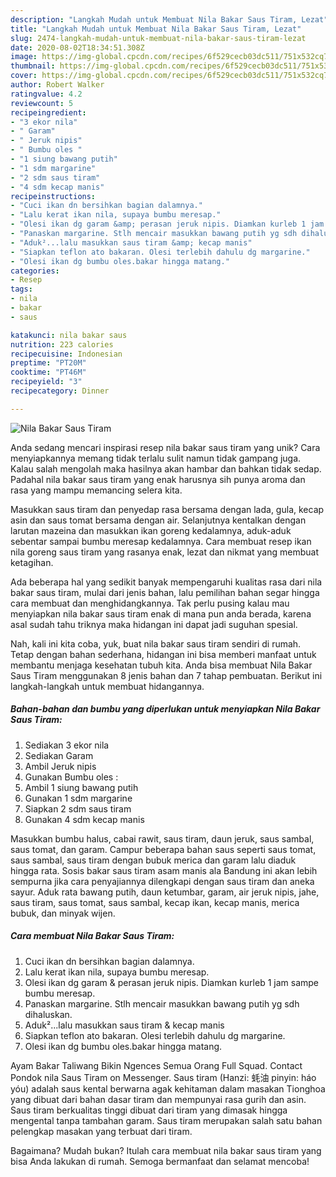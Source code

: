 ```yaml
---
description: "Langkah Mudah untuk Membuat Nila Bakar Saus Tiram, Lezat"
title: "Langkah Mudah untuk Membuat Nila Bakar Saus Tiram, Lezat"
slug: 2474-langkah-mudah-untuk-membuat-nila-bakar-saus-tiram-lezat
date: 2020-08-02T18:34:51.308Z
image: https://img-global.cpcdn.com/recipes/6f529cecb03dc511/751x532cq70/nila-bakar-saus-tiram-foto-resep-utama.jpg
thumbnail: https://img-global.cpcdn.com/recipes/6f529cecb03dc511/751x532cq70/nila-bakar-saus-tiram-foto-resep-utama.jpg
cover: https://img-global.cpcdn.com/recipes/6f529cecb03dc511/751x532cq70/nila-bakar-saus-tiram-foto-resep-utama.jpg
author: Robert Walker
ratingvalue: 4.2
reviewcount: 5
recipeingredient:
- "3 ekor nila"
- " Garam"
- " Jeruk nipis"
- " Bumbu oles "
- "1 siung bawang putih"
- "1 sdm margarine"
- "2 sdm saus tiram"
- "4 sdm kecap manis"
recipeinstructions:
- "Cuci ikan dn bersihkan bagian dalamnya."
- "Lalu kerat ikan nila, supaya bumbu meresap."
- "Olesi ikan dg garam &amp; perasan jeruk nipis. Diamkan kurleb 1 jam sampe bumbu meresap."
- "Panaskan margarine. Stlh mencair masukkan bawang putih yg sdh dihaluskan."
- "Aduk²...lalu masukkan saus tiram &amp; kecap manis"
- "Siapkan teflon ato bakaran. Olesi terlebih dahulu dg margarine."
- "Olesi ikan dg bumbu oles.bakar hingga matang."
categories:
- Resep
tags:
- nila
- bakar
- saus

katakunci: nila bakar saus 
nutrition: 223 calories
recipecuisine: Indonesian
preptime: "PT20M"
cooktime: "PT46M"
recipeyield: "3"
recipecategory: Dinner

---
```



![Nila Bakar Saus Tiram](https://img-global.cpcdn.com/recipes/6f529cecb03dc511/751x532cq70/nila-bakar-saus-tiram-foto-resep-utama.jpg)

Anda sedang mencari inspirasi resep nila bakar saus tiram yang unik? Cara menyiapkannya memang tidak terlalu sulit namun tidak gampang juga. Kalau salah mengolah maka hasilnya akan hambar dan bahkan tidak sedap. Padahal nila bakar saus tiram yang enak harusnya sih punya aroma dan rasa yang mampu memancing selera kita.

Masukkan saus tiram dan penyedap rasa bersama dengan lada, gula, kecap asin dan saus tomat bersama dengan air. Selanjutnya kentalkan dengan larutan mazeina dan masukkan ikan goreng kedalamnya, aduk-aduk sebentar sampai bumbu meresap kedalamnya. Cara membuat resep ikan nila goreng saus tiram yang rasanya enak, lezat dan nikmat yang membuat ketagihan.

Ada beberapa hal yang sedikit banyak mempengaruhi kualitas rasa dari nila bakar saus tiram, mulai dari jenis bahan, lalu pemilihan bahan segar hingga cara membuat dan menghidangkannya. Tak perlu pusing kalau mau menyiapkan nila bakar saus tiram enak di mana pun anda berada, karena asal sudah tahu triknya maka hidangan ini dapat jadi suguhan spesial.


Nah, kali ini kita coba, yuk, buat nila bakar saus tiram sendiri di rumah. Tetap dengan bahan sederhana, hidangan ini bisa memberi manfaat untuk membantu menjaga kesehatan tubuh kita. Anda bisa membuat Nila Bakar Saus Tiram menggunakan 8 jenis bahan dan 7 tahap pembuatan. Berikut ini langkah-langkah untuk membuat hidangannya.

<!--inarticleads1-->

##### Bahan-bahan dan bumbu yang diperlukan untuk menyiapkan Nila Bakar Saus Tiram:

1. Sediakan 3 ekor nila
1. Sediakan  Garam
1. Ambil  Jeruk nipis
1. Gunakan  Bumbu oles :
1. Ambil 1 siung bawang putih
1. Gunakan 1 sdm margarine
1. Siapkan 2 sdm saus tiram
1. Gunakan 4 sdm kecap manis


Masukkan bumbu halus, cabai rawit, saus tiram, daun jeruk, saus sambal, saus tomat, dan garam. Campur beberapa bahan saus seperti saus tomat, saus sambal, saus tiram dengan bubuk merica dan garam lalu diaduk hingga rata. Sosis bakar saus tiram asam manis ala Bandung ini akan lebih sempurna jika cara penyajiannya dilengkapi dengan saus tiram dan aneka sayur. Aduk rata bawang putih, daun ketumbar, garam, air jeruk nipis, jahe, saus tiram, saus tomat, saus sambal, kecap ikan, kecap manis, merica bubuk, dan minyak wijen. 

<!--inarticleads2-->

##### Cara membuat Nila Bakar Saus Tiram:

1. Cuci ikan dn bersihkan bagian dalamnya.
1. Lalu kerat ikan nila, supaya bumbu meresap.
1. Olesi ikan dg garam &amp; perasan jeruk nipis. Diamkan kurleb 1 jam sampe bumbu meresap.
1. Panaskan margarine. Stlh mencair masukkan bawang putih yg sdh dihaluskan.
1. Aduk²...lalu masukkan saus tiram &amp; kecap manis
1. Siapkan teflon ato bakaran. Olesi terlebih dahulu dg margarine.
1. Olesi ikan dg bumbu oles.bakar hingga matang.


Ayam Bakar Taliwang Bikin Ngences Semua Orang Full Squad. Contact Pondok nila Saus Tiram on Messenger. Saus tiram (Hanzi: 蚝油 pinyin: háo yóu) adalah saus kental berwarna agak kehitaman dalam masakan Tionghoa yang dibuat dari bahan dasar tiram dan mempunyai rasa gurih dan asin. Saus tiram berkualitas tinggi dibuat dari tiram yang dimasak hingga mengental tanpa tambahan garam. Saus tiram merupakan salah satu bahan pelengkap masakan yang terbuat dari tiram. 

Bagaimana? Mudah bukan? Itulah cara membuat nila bakar saus tiram yang bisa Anda lakukan di rumah. Semoga bermanfaat dan selamat mencoba!
